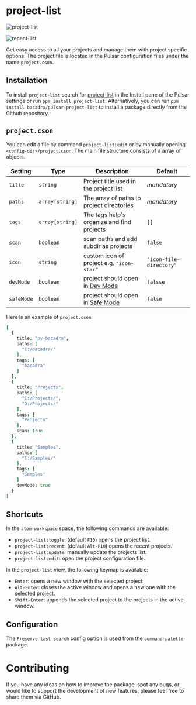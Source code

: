 # project-list

![project-list](https://github.com/bacadra/pulsar-project-list/raw/master/assets/project-list.png)

![recent-list](https://github.com/bacadra/pulsar-project-list/raw/master/assets/recent-list.png)

Get easy access to all your projects and manage them with project specific options. The project file is located in the Pulsar configuration files under the name `project.cson`.

## Installation

To install `project-list` search for [project-list](https://web.pulsar-edit.dev/packages/project-list) in the Install pane of the Pulsar settings or run `ppm install project-list`. Alternatively, you can run `ppm install bacadra/pulsar-project-list` to install a package directly from the Github repository.

## `project.cson`

You can edit a file by command `project-list:edit` or by manually opening `<config-dir>/project.cson`. The main file structure consists of a array of objects.

Setting | Type | Description | Default
-|-|-|-
`title` | `string` | Project title used in the project list | *mandatory*
`paths` | `array[string]` | The array of paths to project directories | *mandatory*
`tags` | `array[string]` | The tags help's organize and find projects | `[]`
`scan` | `boolean` | scan paths and add subdir as projects | `false`
`icon` | `string` | custom icon of project e.g. `"icon-star"` | `"icon-file-directory"`
`devMode` | `boolean` | project should open in [Dev Mode](https://pulsar-edit.dev/docs/launch-manual/sections/core-hacking/#running-in-development-mode) | `falsse`
`safeMode` | `boolean` | project should open in [Safe Mode](https://pulsar-edit.dev/docs/launch-manual/sections/core-hacking/#using-safe-mode) | `false`

Here is an example of `project.cson`:

```cson
[
  {
    title: "py-bacadra",
    paths: [
      "C:/bacadra/"
    ],
    tags: [
      "bacadra"
    ]
  },
  {
    title: "Projects",
    paths: [
      "C:/Projects/",
      "D:/Projects/"
    ],
    tags: [
      "Projects"
    ],
    scan: true
  },
  {
    title: "Samples",
    paths: [
      "C:/Samples/"
    ],
    tags: [
      "Samples"
    ]
    devMode: true
  }
]
```

## Shortcuts

In the `atom-workspace` space, the following commands are available:

- `project-list:toggle`: (default `F10`) opens the project list.
- `project-list:recent`: (default `Alt-F10`) opens the recent projects.
- `project-list:update`: manually update the projects list.
- `project-list:edit`: open the project configuration file.

In the `project-list` view, the following keymap is available:

- `Enter`: opens a new window with the selected project.
- `Alt-Enter`: closes the active window and opens a new one with the selected project.
- `Shift-Enter`: appends the selected project to the projects in the active window.

## Configuration

The `Preserve last search` config option is used from the `command-palette` package.

# Contributing

If you have any ideas on how to improve the package, spot any bugs, or would like to support the development of new features, please feel free to share them via GitHub.
